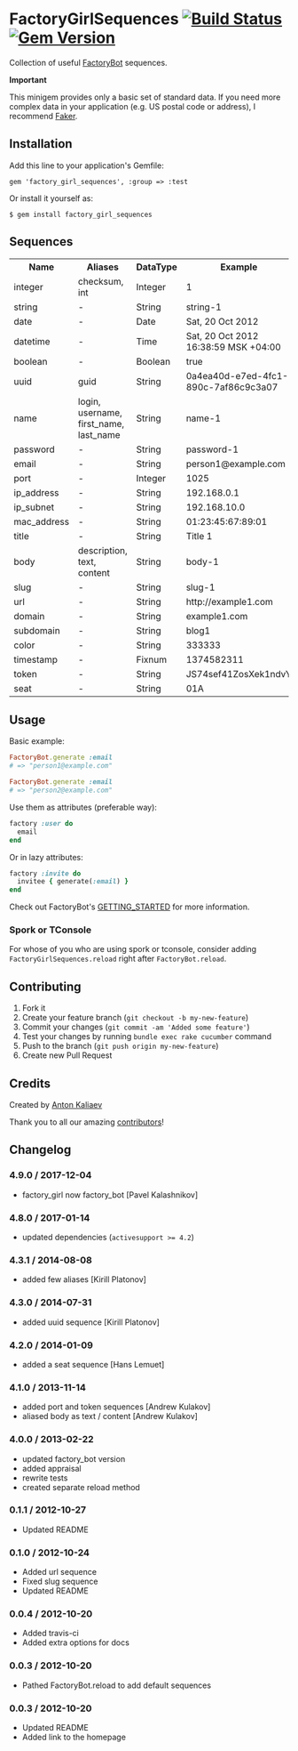 # FactoryGirlSequences [![Build Status](https://secure.travis-ci.org/melekes/factory_girl_sequences.png "Build Status")](http://travis-ci.org/melekes/factory_girl_sequences) [![Gem Version](https://badge.fury.io/rb/factory_girl_sequences.png)](http://badge.fury.io/rb/factory_girl_sequences)

Collection of useful [FactoryBot](http://github.com/thoughtbot/factory_bot)
sequences.

**Important**

This minigem provides only a basic set of standard data. If you need more complex
data in your application (e.g. US postal code or address), I recommend [Faker](http://github.com/stympy/faker).

## Installation

Add this line to your application's Gemfile:

    gem 'factory_girl_sequences', :group => :test

Or install it yourself as:

    $ gem install factory_girl_sequences

## Sequences

<table>
  <tr>
    <th>Name</th>
    <th>Aliases</th>
    <th>DataType</th>
    <th>Example</th>
  </tr>
  <tr>
    <td>integer</td>
    <td>checksum, int</td>
    <td>Integer</td>
    <td>1</td>
  </tr>
  <tr>
    <td>string</td>
    <td>-</td>
    <td>String</td>
    <td>string-1</td>
  </tr>
  <tr>
    <td>date</td>
    <td>-</td>
    <td>Date</td>
    <td>Sat, 20 Oct 2012</td>
  </tr>
  <tr>
    <td>datetime</td>
    <td>-</td>
    <td>Time</td>
    <td>Sat, 20 Oct 2012 16:38:59 MSK +04:00</td>
  </tr>
  <tr>
    <td>boolean</td>
    <td>-</td>
    <td>Boolean</td>
    <td>true</td>
  </tr>
  <tr>
    <td>uuid</td>
    <td>guid</td>
    <td>String</td>
    <td>0a4ea40d-e7ed-4fc1-890c-7af86c9c3a07</td>
  </tr>
  <tr>
    <td>name</td>
    <td>login, username, first_name, last_name</td>
    <td>String</td>
    <td>name-1</td>
  </tr>
  <tr>
    <td>password</td>
    <td>-</td>
    <td>String</td>
    <td>password-1</td>
  </tr>
  <tr>
    <td>email</td>
    <td>-</td>
    <td>String</td>
    <td>person1@example.com</td>
  </tr>
  <tr>
    <td>port</td>
    <td>-</td>
    <td>Integer</td>
    <td>1025</td>
  </tr>
  <tr>
    <td>ip_address</td>
    <td>-</td>
    <td>String</td>
    <td>192.168.0.1</td>
  </tr>
  <tr>
    <td>ip_subnet</td>
    <td>-</td>
    <td>String</td>
    <td>192.168.10.0</td>
  </tr>
  <tr>
    <td>mac_address</td>
    <td>-</td>
    <td>String</td>
    <td>01:23:45:67:89:01</td>
  </tr>
  <tr>
    <td>title</td>
    <td>-</td>
    <td>String</td>
    <td>Title 1</td>
  </tr>
  <tr>
    <td>body</td>
    <td>description, text, content</td>
    <td>String</td>
    <td>body-1</td>
  </tr>
  <tr>
    <td>slug</td>
    <td>-</td>
    <td>String</td>
    <td>slug-1</td>
  </tr>
  <tr>
    <td>url</td>
    <td>-</td>
    <td>String</td>
    <td>http://example1.com</td>
  </tr>
  <tr>
    <td>domain</td>
    <td>-</td>
    <td>String</td>
    <td>example1.com</td>
  </tr>
  <tr>
    <td>subdomain</td>
    <td>-</td>
    <td>String</td>
    <td>blog1</td>
  </tr>
  <tr>
    <td>color</td>
    <td>-</td>
    <td>String</td>
    <td>333333</td>
  </tr>
  <tr>
    <td>timestamp</td>
    <td>-</td>
    <td>Fixnum</td>
    <td>1374582311</td>
  </tr>
  <tr>
    <td>token</td>
    <td>-</td>
    <td>String</td>
    <td>JS74sef41ZosXek1ndvY</td>
  </tr>
  <tr>
    <td>seat</td>
    <td>-</td>
    <td>String</td>
    <td>01A</td>
  </tr>
</table>

## Usage

Basic example:

```ruby
FactoryBot.generate :email
# => "person1@example.com"

FactoryBot.generate :email
# => "person2@example.com"
```

Use them as attributes (preferable way):

```ruby
factory :user do
  email
end
```

Or in lazy attributes:

```ruby
factory :invite do
  invitee { generate(:email) }
end
```

Check out FactoryBot's [GETTING_STARTED](http://github.com/thoughtbot/factory_bot) for more information.

### Spork or TConsole

For whose of you who are using spork or tconsole, consider adding `FactoryGirlSequences.reload` right after `FactoryBot.reload`.

## Contributing

1. Fork it
2. Create your feature branch (`git checkout -b my-new-feature`)
3. Commit your changes (`git commit -am 'Added some feature'`)
4. Test your changes by running `bundle exec rake cucumber` command
5. Push to the branch (`git push origin my-new-feature`)
6. Create new Pull Request

## Credits

Created by [Anton Kaliaev](http://github.com/melekes)

Thank you to all our amazing [contributors](http://github.com/melekes/factory_girl_sequences/contributors)!

## Changelog

### 4.9.0 / 2017-12-04

* factory_girl now factory_bot [Pavel Kalashnikov]

### 4.8.0 / 2017-01-14

* updated dependencies (`activesupport >= 4.2`)

### 4.3.1 / 2014-08-08

* added few aliases [Kirill Platonov]

### 4.3.0 / 2014-07-31

* added uuid sequence [Kirill Platonov]

### 4.2.0 / 2014-01-09

* added a seat sequence [Hans Lemuet]

### 4.1.0 / 2013-11-14

* added port and token sequences [Andrew Kulakov]
* aliased body as text / content [Andrew Kulakov]

### 4.0.0 / 2013-02-22

* updated factory_bot version
* added appraisal
* rewrite tests
* created separate reload method

### 0.1.1 / 2012-10-27

* Updated README

### 0.1.0 / 2012-10-24

* Added url sequence
* Fixed slug sequence
* Updated README

### 0.0.4 / 2012-10-20

* Added travis-ci
* Added extra options for docs

### 0.0.3 / 2012-10-20

* Pathed FactoryBot.reload to add default sequences

### 0.0.3 / 2012-10-20

* Updated README
* Added link to the homepage
